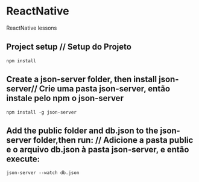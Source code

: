 # ReactNative
ReactNative lessons

## Project setup // Setup do Projeto
```
npm install
```
## Create a json-server folder, then install json-server// Crie uma pasta json-server, então instale pelo npm o json-server 

```
npm install -g json-server
```

## Add the public folder and db.json to the json-server folder,then run: // Adicione a pasta public e o arquivo db.json à pasta json-server, e então execute:

```
json-server --watch db.json
```


